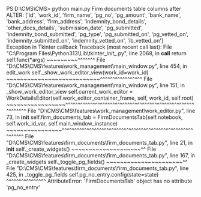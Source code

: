 PS D:\CMS\CMS>  python main.py
Firm documents table columns after ALTER: ['id', 'work_id', 'firm_name', 'pg_no', 'pg_amount', 'bank_name', 'bank_address', 'firm_address', 'indemnity_bond_details', 'other_docs_details', 'submission_date', 'pg_submitted', 'indemnity_bond_submitted', 'pg_type', 'pg_submitted_on', 'pg_vetted_on', 'indemnity_submitted_on', 'indemnity_vetted_on', 'ib_vetted_on']        
Exception in Tkinter callback
Traceback (most recent call last):
  File "C:\Program Files\Python313\Lib\tkinter\__init__.py", line 2068, in __call__
    return self.func(*args)
           ~~~~~~~~~^^^^^^^
  File "D:\CMS\CMS\features\work_management\main_window.py", line 454, in edit_work
    self._show_work_editor_view(work_id=work_id)
    ~~~~~~~~~~~~~~~~~~~~~~~~~~~^^^^^^^^^^^^^^^^^
  File "D:\CMS\CMS\features\work_management\main_window.py", line 151, in _show_work_editor_view
    self.current_work_editor = WorkDetailsEditor(self.work_editor_container_frame, self, work_id, self.root)
                               ~~~~~~~~~~~~~~~~~^^^^^^^^^^^^^^^^^^^^^^^^^^^^^^^^^^^^^^^^^^^^^^^^^^^^^^^^^^^^
  File "D:\CMS\CMS\features\work_management\work_editor.py", line 73, in __init__ 
    self.firm_documents_tab = FirmDocumentsTab(self.notebook, self.work_id_var, self.main_window_instance)
                              ~~~~~~~~~~~~~~~~^^^^^^^^^^^^^^^^^^^^^^^^^^^^^^^^^^^^^^^^^^^^^^^^^^^^^^^^^^^^
  File "D:\CMS\CMS\features\firm_documents\firm_documents_tab.py", line 21, in __init__
    self._create_widgets()
    ~~~~~~~~~~~~~~~~~~~~^^
  File "D:\CMS\CMS\features\firm_documents\firm_documents_tab.py", line 167, in _create_widgets
    self._toggle_pg_fields()
    ~~~~~~~~~~~~~~~~~~~~~~^^
  File "D:\CMS\CMS\features\firm_documents\firm_documents_tab.py", line 425, in _toggle_pg_fields
    self.pg_no_entry.config(state=state) 
    ^^^^^^^^^^^^^^^^
AttributeError: 'FirmDocumentsTab' object has no attribute 'pg_no_entry'
